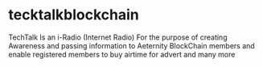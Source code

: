 # tecktalkblockchain
TechTalk Is an i-Radio (Internet Radio) For the purpose of creating Awareness and passing information to Aeternity BlockChain members and enable registered members to buy airtime for advert and many more
